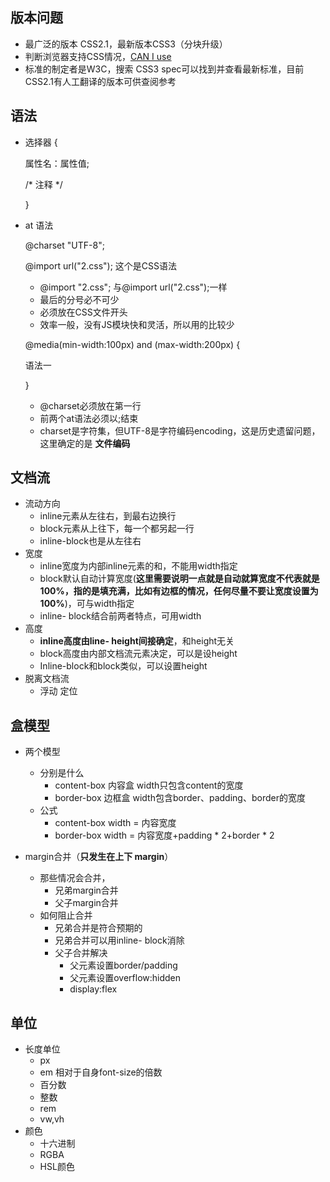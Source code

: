 ## 版本问题

* 最广泛的版本 CSS2.1，最新版本CSS3（分块升级）
* 判断浏览器支持CSS情况，[CAN I use](http://www.caniuse.com)
* 标准的制定者是W3C，搜索 CSS3 spec可以找到并查看最新标准，目前CSS2.1有人工翻译的版本可供查阅参考

## 语法

* 选择器 {

  属性名：属性值;

  /* 注释 */

  }

* at 语法

  @charset "UTF-8";

  @import url("2.css");  这个是CSS语法

  * @import "2.css"; 与@import url("2.css");一样
  * 最后的分号必不可少
  * 必须放在CSS文件开头
  * 效率一般，没有JS模块快和灵活，所以用的比较少
  
  @media(min-width:100px) and (max-width:200px) {
  
  语法一
  
  }
  
  * @charset必须放在第一行
  * 前两个at语法必须以;结束
  * charset是字符集，但UTF-8是字符编码encoding，这是历史遗留问题，这里确定的是 **文件编码**

## 文档流

* 流动方向
  * inline元素从左往右，到最右边换行
  * block元素从上往下，每一个都另起一行
  * inline-block也是从左往右
* 宽度
  * inline宽度为内部inline元素的和，不能用width指定
  * block默认自动计算宽度(**这里需要说明一点就是自动就算宽度不代表就是100%，指的是填充满，比如有边框的情况，任何尽量不要让宽度设置为100%**)，可与width指定
  * inline- block结合前两者特点，可用width
* 高度
  * **inline高度由line- height间接确定**，和height无关
  * block高度由内部文档流元素决定，可以是设height
  * Inline-block和block类似，可以设置height
* 脱离文档流
  * 浮动 定位

## 盒模型

* 两个模型
  * 分别是什么
    * content-box 内容盒 width只包含content的宽度
    * border-box 边框盒 width包含border、padding、border的宽度
  * 公式
    * content-box width = 内容宽度
    * border-box width = 内容宽度+padding * 2+border * 2

* margin合并（**只发生在上下 margin**）
  * 那些情况会合并，
    * 兄弟margin合并
    * 父子margin合并
  * 如何阻止合并
    * 兄弟合并是符合预期的
    * 兄弟合并可以用inline- block消除
    * 父子合并解决
      * 父元素设置border/padding
      * 父元素设置overflow:hidden
      * display:flex

## 单位

* 长度单位
  * px
  * em 相对于自身font-size的倍数
  * 百分数
  * 整数
  * rem
  * vw,vh
* 颜色
  * 十六进制
  * RGBA
  * HSL颜色


